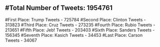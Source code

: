 #Total Number of Tweets: 1954761 
---
#First Place: Trump Tweets - 725784
#Second Place: Clinton Tweets - 313823
#Third Place: Cruz Tweets - 273235
#Fourth Place: Rubio Tweets - 213651
#Fifth Place: Jeb! Tweets - 203403
#Sixth Place: Sanders Tweets - 156345
#Seventh Place: Kasich Tweets - 34453
#Last Place: Carson Tweets - 34067
